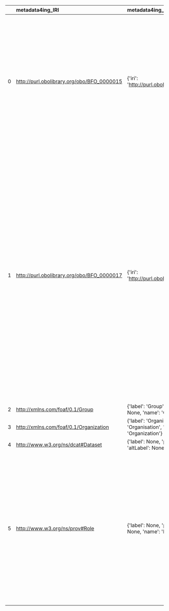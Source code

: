 |    | metadata4ing_IRI                           | metadata4ing_DESC                                                                                | OBI_IRI                                           | OBI_DESC                                              | OBI_DEF                                                                                                                                                                                                                                                                                                                                                                                                                                                                                                                                                                       |
|---:|:-------------------------------------------|:-------------------------------------------------------------------------------------------------|:--------------------------------------------------|:------------------------------------------------------|:------------------------------------------------------------------------------------------------------------------------------------------------------------------------------------------------------------------------------------------------------------------------------------------------------------------------------------------------------------------------------------------------------------------------------------------------------------------------------------------------------------------------------------------------------------------------------|
|  0 | http://purl.obolibrary.org/obo/BFO_0000015 | {'iri': 'http://purl.obolibrary.org/obo/BFO_0000015'}                                            | http://purl.obolibrary.org/obo/BFO_0000015        | {'iri': 'http://purl.obolibrary.org/obo/BFO_0000015'} | ['p is a process if p is an occurrent that has temporal proper parts and for some time t, p specifically depends on some material entity at t. [BFO]', locstr("Process, i.e., a physical entity with a temporal evolution that 'has a meaning for the ontologist'", 'en')]                                                                                                                                                                                                                                                                                                    |
|  1 | http://purl.obolibrary.org/obo/BFO_0000017 | {'iri': 'http://purl.obolibrary.org/obo/BFO_0000017'}                                            | http://purl.obolibrary.org/obo/BFO_0000017        | {'iri': 'http://purl.obolibrary.org/obo/BFO_0000017'} | ['To say that b is a realizable entity is to say that b is a specifically dependent continuant that inheres in some independent continuant which is not a spatial region and is of a type instances of which are realized in processes of a correlated type.´[BFO]', 'To say that b is a realizable entity is to say that b is a specifically dependent continuant that inheres in some independent continuant which is not a spatial region and is of a type instances of which are realized in processes of a correlated type. (axiom label in BFO2 Reference: [058-002])'] |
|  2 | http://xmlns.com/foaf/0.1/Group            | {'label': 'Group', 'prefLabel': 'Group', 'altLabel': None, 'name': 'Group'}                      | http://purl.obolibrary.org/obo/OBI_0302900        | {'label': 'Group'}                                    | []                                                                                                                                                                                                                                                                                                                                                                                                                                                                                                                                                                            |
|  3 | http://xmlns.com/foaf/0.1/Organization     | {'label': 'Organization', 'prefLabel': 'Organisation', 'altLabel': None, 'name': 'Organization'} | http://purl.obolibrary.org/obo/OBI_0000245        | {'label': 'Organization'}                             | []                                                                                                                                                                                                                                                                                                                                                                                                                                                                                                                                                                            |
|  4 | http://www.w3.org/ns/dcat#Dataset          | {'label': None, 'prefLabel': 'Datensatz', 'altLabel': None, 'name': 'Dataset'}                   | http://purl.obolibrary.org/obo/APOLLO_SV_00000796 | {'label': 'Dataset'}                                  | []                                                                                                                                                                                                                                                                                                                                                                                                                                                                                                                                                                            |
|  5 | http://www.w3.org/ns/prov#Role             | {'label': None, 'prefLabel': 'Role', 'altLabel': None, 'name': 'Role'}                           | http://purl.obolibrary.org/obo/BFO_0000023        | {'label': 'Role', 'prefLabel': 'Role'}                | ['B is a role means: b is a realizable entity and b exists because there is some single bearer that is in some special physical, social, or institutional set of circumstances in which this bearer does not have to be and b is not such that, if it ceases to exist, then the physical make-up of the bearer is thereby changed. [BFO]']                                                                                                                                                                                                                                    |